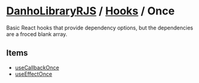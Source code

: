 # [DanhoLibraryRJS](../../index.md) / [Hooks](../index.md) / Once
Basic React hooks that provide dependency options, but the dependencies are a froced blank array.

## Items
* [useCallbackOnce](./useCallbackOnce.md)
* [useEffectOnce](./useEffectOnce.md)